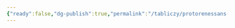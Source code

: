 ```yaml
---
{"ready":false,"dg-publish":true,"permalink":"/tabliczy/protorenessans-i-rannee-vozrozhdenie/chudo-so-statirom/","dgPassFrontmatter":true}
---
```



